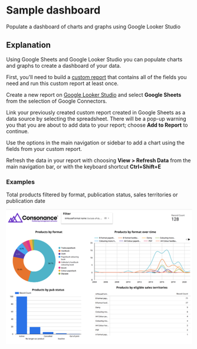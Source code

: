 # Sample dashboard

Populate a dashboard of charts and graphs using Google Looker Studio

## Explanation

Using Google Sheets and Google Looker Studio you can populate charts and graphs to create a dashboard of your data.

First, you'll need to build a [custom report](sample\_custom\_report.md) that contains all of the fields you need and run this custom report at least once.

Create a new report on [Google Looker Studio](https://lookerstudio.google.com) and select **Google Sheets** from the selection of Google Connectors.

Link your previously created custom report created in Google Sheets as a data source by selecting the spreadsheet. There will be a pop-up warning you that you are about to add data to your report; choose **Add to Report** to continue.

Use the options in the main navigation or sidebar to add a chart using the fields from your custom report.

Refresh the data in your report with choosing **View > Refresh Data** from the main navigation bar, or with the keyboard shortcut **Ctrl+Shift+E**

### Examples

Total products filtered by format, publication status, sales territories or publication date

![Google Data Studio screenshot. The dashboard shows a pie chart, a line graph, a bar chart and a pivot table.](../images/sampledashboard.png)
